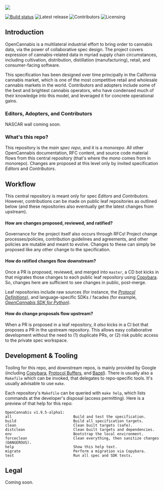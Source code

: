 
![](https://static.cookies.co/static/ocp/branding/logotype-v1.png)

[![Build status](https://badge.buildkite.com/ae6ec7a5deb5372aa9dc5514bf8f2d0b151e0420aef2290619.svg)](https://buildkite.com/cookies/opencannabis) ![Latest release](https://img.shields.io/github/v/release/OpenCannabis/Protocol?include_prereleases) ![Contributors](https://img.shields.io/github/contributors/OpenCannabis/RFC) ![Licensing](https://img.shields.io/github/license/OpenCannabis/Protocol)

## Introduction

OpenCannabis is a multilateral industrial effort to bring order to cannabis data, via the power of collaborative spec
design. The project covers expression of cannabis-related data in myriad supply chain circumstances, including
cultivation, distribution, distillation (manufacturing), retail, and consumer-facing software.

This specification has been designed over time principally in the California cannabis market, which is one of the most
competitive retail and wholesale cannabis markets in the world. Contributors and adopters include some of the best and
brightest cannabis operators, who have condensed much of their knowledge into this model, and leveraged it for concrete
operational gains.

### Editors, Adopters, and Contributors

NASCAR wall coming soon.

### What's this repo?

This repository is the _main spec repo_, and it is a _monorepo_. All other OpenCannabis documentation, RFC content, and
source code material flows from this central repository (that's where the _mono_ comes from in monorepo). Changes are
proposed at this level only by invited specification _Editors_ and _Contributors_.

## Workflow

This central repository is meant only for spec _Editors_ and _Contributors_. However, contributions can be made on
public leaf repositories as outlined below (and these repositories also eventually get the latest changes from
upstream).

#### How are changes proposed, reviewed, and ratified?

Governance for the project itself also occurs through RFCs! Project change processes/policies, contribution guidelines
and agreements, and other policies are mutable and meant to evolve. Changes to these can simply be proposed like any
other change to the specification.

#### How do ratified changes flow downstream?

Once a PR is proposed, reviewed, and merged into `master`, a CD bot kicks in that migrates those changes to each public
leaf repository using [Copybara](https://github.com/google/copybara). So, changes here are sufficient to see changes in
public, post-merge.

Leaf repositories include raw sources (for instance, the
_[Protocol Definitions](https://github.com/OpenCannabis/Protocol)_), and language-specific SDKs / facades (for example,
_[OpenCannabis SDK for Python](https://github.com/OpenCannabis/Python)_).

#### How do change proposals flow upstream?

When a PR is proposed in a leaf repository, it _also_ kicks in a CI bot that proposes a PR in the upstream repository.
This allows easy collaborative development without the need to (1) duplicate PRs, or (2) risk public access to the
private spec workspace.

## Development & Tooling

Tooling for this repo, and downstream repos, is mainly provided by Google (including
[Copybara](https://github.com/google/copybara), [Protocol Buffers](https://github.com/protocolbuffers/protobuf), and
[Bazel](https://github.com/bazelbuild/bazel)). There is usually also a `Makefile` which can be invoked, that delegates
to repo-specific tools. It's usually advisable to use `make`.

Each repository's `Makefile` can be queried with `make help`, which lists commands at the developer's disposal (access
permitting). Here is a preview of that help for this repo:

```text
OpenCannabis v1.9.5-alpha1:
all                            Build and test the specification.
build                          Build all specification targets.
clean                          Clean built targets (safe).
distclean                      Clean built targets and dependencies.
env                            Bootstrap the local environment.
forceclean                     Clean everything, then sanitize changes (DANGEROUS).
help                           Show this help text.
migrate                        Perform a migration via Copybara.
test                           Run all spec and SDK tests.
```

## Legal

Coming soon.

